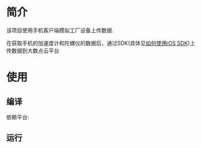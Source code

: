 # 简介

该项目使用手机客户端模拟工厂设备上传数据.

在获取手机的加速度计和陀螺仪的数据后，通过SDK(具体见[如何使用iOS SDK](https://github.com/Dasudian/datahub-ios-demo))上传数据到大数点云平台

# 使用

## 编译

依赖平台:

## 运行


